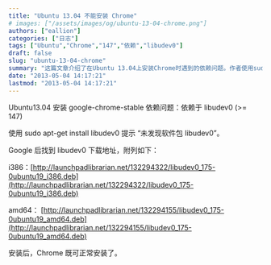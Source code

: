 ```yaml
---
title: "Ubuntu 13.04 不能安装 Chrome"
# images: ["/assets/images/og/ubuntu-13-04-chrome.png"]
authors: ["eallion"]
categories: ["日志"]
tags: ["Ubuntu","Chrome","147","依赖","libudev0"]
draft: false
slug: "ubuntu-13-04-chrome"
summary: "这篇文章介绍了在Ubuntu 13.04上安装Chrome时遇到的依赖问题。作者使用sudo apt-get install libudev0命令来安装所需的libudev0软件包，但系统提示找不到此软件包。作者在Google上找到了libudev0的下载地址，并提供了i386和amd64两个版本的下载链接。安装完libudev0后，Chrome就可以正常安装了。"
date: "2013-05-04 14:17:21"
lastmod: "2013-05-04 14:17:21"
---
```


Ubuntu13.04 安装 google-chrome-stable 依赖问题：依赖于 libudev0 (>= 147)

使用 sudo apt-get install libudev0 提示 “未发现软件包 libudev0”。

Google 后找到 libudev0 下载地址，附列如下：

i386：[http://launchpadlibrarian.net/132294322/libudev0_175-0ubuntu19_i386.deb](http://launchpadlibrarian.net/132294322/libudev0_175-0ubuntu19_i386.deb)

amd64： [http://launchpadlibrarian.net/132294155/libudev0_175-0ubuntu19_amd64.deb](http://launchpadlibrarian.net/132294155/libudev0_175-0ubuntu19_amd64.deb)

安装后，Chrome 既可正常安装了。

